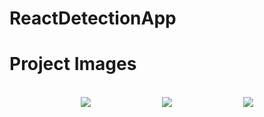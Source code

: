# ReactDetectionApp


# Project Images
</br>
<div style="display: flex; justify-content: space-evenly">
<img src="https://github.com/HarunResitKarahan/ReactNativeDetectionApp/blob/master/Adsız.png">
<img src="https://github.com/HarunResitKarahan/ReactNativeDetectionApp/blob/master/2.png" >
<img src="https://github.com/HarunResitKarahan/ReactNativeDetectionApp/blob/master/3.png" >
</div>
</br>
